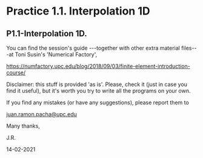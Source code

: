 # Practice 1.1. Interpolation 1D

## P1.1-Interpolation 1D. 

You can find the session's guide ---together with other extra material files---at Toni Susin's 'Numerical Factory', 

https://numfactory.upc.edu/blog/2018/09/03/finite-element-introduction-course/

Disclaimer: this stuff is provided 'as is'. Please, check it (just in case you find it useful), but it's worth you try to write all the programs on your own.

If you find any mistakes (or have any suggestions), please report them to 

juan.ramon.pacha@upc.edu 

Many thanks,

J.R.

14-02-2021

